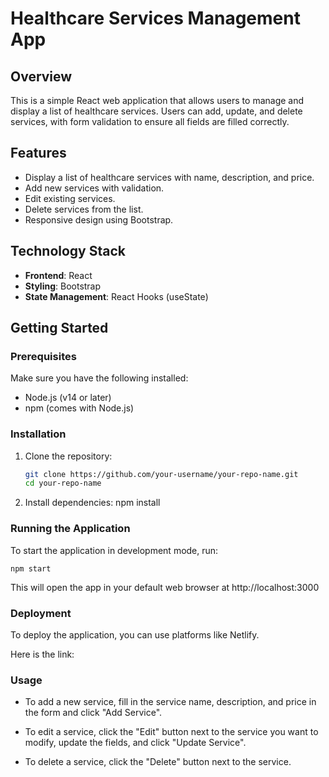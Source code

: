 # Healthcare Services Management App

## Overview

This is a simple React web application that allows users to manage and display a list of healthcare services. Users can add, update, and delete services, with form validation to ensure all fields are filled correctly.

## Features

- Display a list of healthcare services with name, description, and price.
- Add new services with validation.
- Edit existing services.
- Delete services from the list.
- Responsive design using Bootstrap.

## Technology Stack

- **Frontend**: React
- **Styling**: Bootstrap
- **State Management**: React Hooks (useState)

## Getting Started

### Prerequisites

Make sure you have the following installed:

- Node.js (v14 or later)
- npm (comes with Node.js)

### Installation

1. Clone the repository:
   ```bash
   git clone https://github.com/your-username/your-repo-name.git
   cd your-repo-name

2. Install dependencies:
    npm install

### Running the Application

To start the application in development mode, run:

    npm start

This will open the app in your default web browser at http://localhost:3000

### Deployment

To deploy the application, you can use platforms like Netlify.

Here is the link:


### Usage

* To add a new service, fill in the service name, description, and price in the form and click "Add Service".

* To edit a service, click the "Edit" button next to the service you want to modify, update the fields, and click "Update Service".

* To delete a service, click the "Delete" button next to the service.

